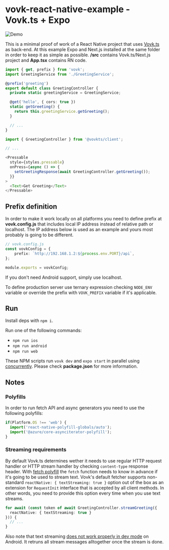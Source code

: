 # vovk-react-native-example - Vovk.ts + Expo

![Demo](https://github.com/finom/vovk-react-native-example/assets/1082083/853878d2-461b-467e-852c-c0e5149fe761)

This is a minimal proof of work of a React Native project that uses [Vovk.ts](https://vovk.dev/) as back-end. At this example Expo and Next.js installed at the same folder in order to keep it as simple as possible. **/src** contains Vovk.ts/Next.js project and **App.tsx** contains RN code.

```ts
import { get, prefix } from 'vovk';
import GreetingService from './GreetingService';

@prefix('greeting')
export default class GreetingController {
  private static greetingService = GreetingService;

  @get('hello', { cors: true })
  static getGreeting() {
    return this.greetingService.getGreeting();
  }

  // ...
}
```

```ts
import { GreetingController } from '@vovkts/client';

// ...

<Pressable 
  style={styles.pressable}
  onPress={async () => {
    setGreetingResponse(await GreetingController.getGreeting());
  }}
>
  <Text>Get Greeting</Text>
</Pressable>
```

## Prefix definition

In order to make it work locally on all platforms you need to define prefix at **vovk.config.js** that includes local IP address instead of relative path or localhost. The IP address below is used as an example and yours most probably is going to be different. 

```ts
// vovk.config.js
const vovkConfig = {
    prefix: `http://192.168.1.2:${process.env.PORT}/api`,
};

module.exports = vovkConfig;
```

If you don't need Android support, simply use localhost.

To define production server use ternary expression checking `NODE_ENV` variable or override the prefix with `VOVK_PREFIX` variable if it's applicable.

## Run

Install deps with `npm i`.

Run one of the following commands:

- `npm run ios`
- `npm run android`
- `npm run web`

These NPM scripts run `vovk dev` and `expo start` in parallel using [concurrently](https://www.npmjs.com/package/concurrently). Please check **package.json** for more information.

## Notes

### Polyfills

In order to run fetch API and async generators you need to use the following polyfills:

```ts
if(Platform.OS !== 'web') {
  import('react-native-polyfill-globals/auto');
  import('@azure/core-asynciterator-polyfill');
}
```

### Streaming requirements

By default Vovk.ts determines wether it needs to use regular HTTP request handler or HTTP stream handler by checking `content-type` response header. With [fetch polyfill](https://www.npmjs.com/package/react-native-fetch-api) the `fetch` function needs to know in advance if it's going to be used to stream text. Vovk's default fetcher supports non-standard `reactNative: { textStreaming: true }` option out of the box as an extension for `RequestInit` interface that is accepted by all client methods. In other words, you need to provide this option every time when you use text streams.

```ts
for await (const token of await GreetingController.streamGreeting({
  reactNative: { textStreaming: true }
})) {
  // ...
}
```

Also note that text streaming [does not work properly in dev mode](https://github.com/react-native-community/fetch/issues/13#issuecomment-1703097655) on Android. It retruns all stream messages alltogether once the stream is done.

